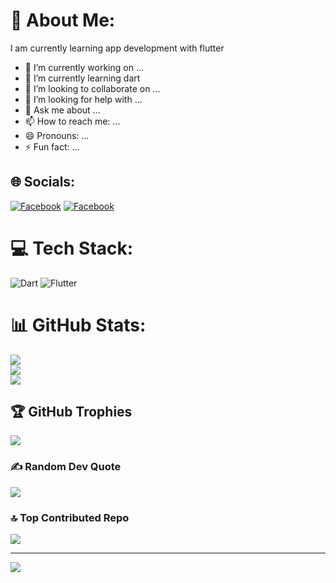 # 💫 About Me:
l am currently learning app development with flutter
- 🔭 I’m currently working on ...
- 🌱 I’m currently learning dart
- 👯 I’m looking to collaborate on ...
- 🤔 I’m looking for help with ...
- 💬 Ask me about ...
- 📫 How to reach me: ...
- 😄 Pronouns: ...
- ⚡ Fun fact: ...

## 🌐 Socials:
[![Facebook](https://img.shields.io/badge/Facebook-%231877F2.svg?logo=Facebook&logoColor=white)](https://facebook.com/mdayanislam7753)
[![Facebook](https://img.shields.io/badge/Facebook-%231877F2.svg?logo=Facebook&logoColor=white)](https://facebook.com/mdayanislam7753)

# 💻 Tech Stack:
![Dart](https://img.shields.io/badge/dart-%230175C2.svg?style=for-the-badge&logo=dart&logoColor=white) ![Flutter](https://img.shields.io/badge/Flutter-%2302569B.svg?style=for-the-badge&logo=Flutter&logoColor=white)
# 📊 GitHub Stats:
![](https://github-readme-stats.vercel.app/api?username=mdnoman58&theme=vue-dark&hide_border=true&include_all_commits=true&count_private=true)<br/>
![](https://github-readme-streak-stats.herokuapp.com/?user=mdnoman58&theme=vue-dark&hide_border=true)<br/>
![](https://github-readme-stats.vercel.app/api/top-langs/?username=mdnoman58&theme=vue-dark&hide_border=true&include_all_commits=true&count_private=true&layout=compact)

## 🏆 GitHub Trophies
![](https://github-profile-trophy.vercel.app/?username=mdnoman58&theme=radical&no-frame=false&no-bg=true&margin-w=4)

### ✍️ Random Dev Quote
![](https://quotes-github-readme.vercel.app/api?type=horizontal&theme=radical)

### 🔝 Top Contributed Repo
![](https://github-contributor-stats.vercel.app/api?username=mdnoman58&limit=5&theme=dark&combine_all_yearly_contributions=true)

---
[![](https://visitcount.itsvg.in/api?id=mdnoman58&icon=0&color=0)](https://visitcount.itsvg.in)

<!-- Proudly created with GPRM ( https://gprm.itsvg.in ) -->

